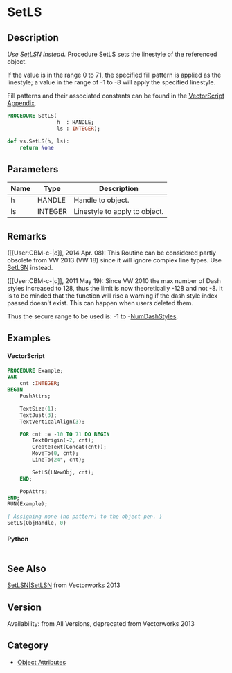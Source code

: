 # SetLS

## Description
_Use [SetLSN](SetLSN.md) instead._
Procedure SetLS sets the linestyle of the referenced object.

If the value is in the range 0 to 71, the specified fill pattern is applied as the linestyle; a value in the range of -1 to -8 will apply the specified linestyle.

Fill patterns and their associated constants can be found in the [VectorScript Appendix](../Appendix/pages/Appendix%20E%20-%20Miscellaneous%20Selectors.md#fill-patterns).

```pascal
PROCEDURE SetLS(
				h  : HANDLE;
				ls : INTEGER);
```

```python
def vs.SetLS(h, ls):
    return None
```

## Parameters
|Name|Type|Description|
|---|---|---|
|h|HANDLE|Handle to object.|
|ls|INTEGER|Linestyle to apply to object.|

## Remarks
([[User:CBM-c-|_c_]], 2014 Apr. 08):  This Routine can be considered partly obsolete from VW 2013 (VW 18) since it will ignore complex line types. Use [SetLSN](SetLSN.md) instead.

([[User:CBM-c-|_c_]], 2011 May 19): Since VW 2010 the max number of Dash styles increased to 128, thus the limit is now theoretically -128 and not -8. It is to be minded that the function will rise a warning if the dash style index passed doesn't exist. This can happen when users deleted them. 

Thus the secure range to be used is: -1 to -[NumDashStyles](NumDashStyles.md).

## Examples
#### VectorScript ####
```pascal
PROCEDURE Example;
VAR
    cnt :INTEGER;
BEGIN
    PushAttrs;

    TextSize(1);
    TextJust(3);
    TextVerticalAlign(3);

    FOR cnt := -10 TO 71 DO BEGIN
        TextOrigin(-2, cnt);
        CreateText(Concat(cnt));
        MoveTo(0, cnt);
        LineTo(24", cnt);

        SetLS(LNewObj, cnt);
    END;

    PopAttrs;
END;
RUN(Example);
```

```pascal
{ Assigning none (no pattern) to the object pen. }
SetLS(ObjHandle, 0)
```
#### Python ####
```python

```

## See Also
[SetLSN|SetLSN](SetLSN|SetLSN.md) from Vectorworks 2013

## Version
Availability: from All Versions, deprecated from Vectorworks 2013

## Category
* [Object Attributes](../Categories/Object%20Attributes.md)
